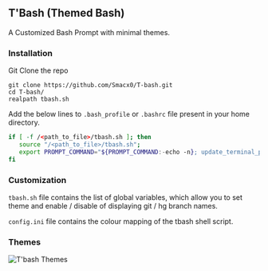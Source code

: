 
## T'Bash (Themed Bash)

A Customized Bash Prompt with minimal themes.

### Installation

Git Clone the repo
```console
git clone https://github.com/Smacx0/T-bash.git
cd T-bash/
realpath tbash.sh
```

Add the below lines to `.bash_profile` or `.bashrc` file present in your home directory.

```sh
if [ -f /<path_to_file>/tbash.sh ]; then
   source "/<path_to_file>/tbash.sh";
   export PROMPT_COMMAND="${PROMPT_COMMAND:-echo -n}; update_terminal_prompt; echo"
fi
```

### Customization

`tbash.sh` file contains the list of global variables, which allow you to set theme and enable / disable of displaying git / hg branch names.

`config.ini` file contains the colour mapping of the tbash shell script. 


### Themes
![T'bash Themes](https://user-images.githubusercontent.com/64886941/236627771-ce976d53-34f6-4fe8-8eb7-24e686032667.png)